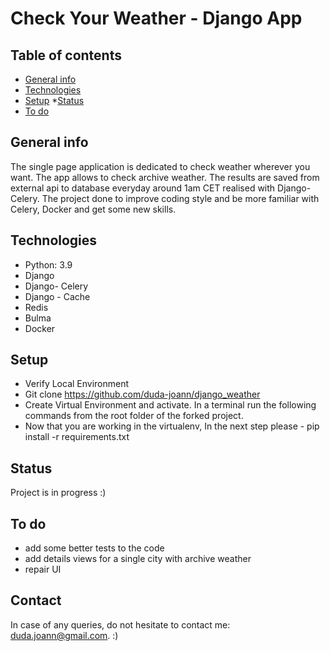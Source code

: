 # Check Your Weather - Django App 

## Table of contents
* [General info](#general-info)
* [Technologies](#technologies)
* [Setup](#setup)
*[Status](#status)
* [To do](#to-do)

## General  info
The single page application is dedicated to check weather wherever you want. The app  allows to check  archive weather. 
The results are saved from external api to database everyday  around 1am CET  realised with  Django-Celery. 
The project done to improve coding  style and be more familiar with  Celery, Docker and get some new skills. 

## Technologies 
* Python: 3.9
* Django 
* Django- Celery 
* Django - Cache 
* Redis
* Bulma 
* Docker 

## Setup 
* Verify Local Environment
* Git clone https://github.com/duda-joann/django_weather
* Create Virtual Environment  and activate. In a terminal run the following commands from the root folder of the forked project.
* Now that you are working in the virtualenv, In the next step please - pip install -r requirements.txt


## Status
Project is in progress :) 


## To do 
- add some better  tests to the code
- add details views for a single city with archive weather 
- repair UI 

## Contact 
In case of any queries,  do not hesitate to contact me: duda.joann@gmail.com. :) 


